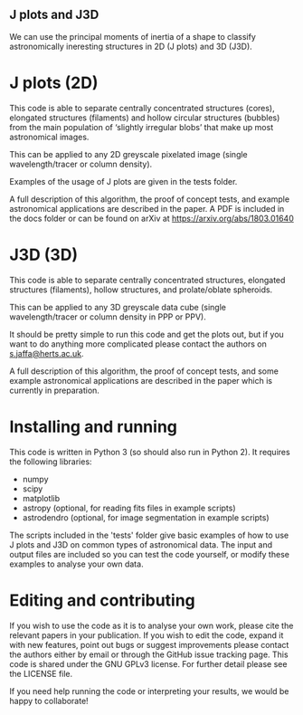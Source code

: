 ## J plots and J3D

We can use the principal moments of inertia of a shape to
classify astronomically ineresting structures in 2D (J plots) and 3D (J3D).

# J plots (2D)

This code is able to separate centrally concentrated structures
(cores), elongated structures (filaments) and hollow circular
structures (bubbles) from the main population of ‘slightly
irregular blobs’ that make up most astronomical images.

This can be applied to any 2D greyscale pixelated image (single
wavelength/tracer or column density).

Examples of the usage of J plots are given in the tests folder.

A full description of this algorithm, the proof of concept 
tests, and example astronomical applications are described 
in the paper. A PDF is included in the docs folder or can be 
found on arXiv at https://arxiv.org/abs/1803.01640

# J3D (3D)

This code is able to separate centrally concentrated structures, 
elongated structures (filaments), hollow structures, and prolate/oblate 
spheroids.

This can be applied to any 3D greyscale data cube (single
wavelength/tracer or column density in PPP or PPV).

It should be pretty simple to run this code and get the plots 
out, but if you want to do anything more complicated please
contact the authors on s.jaffa@herts.ac.uk.

A full description of this algorithm, the proof of concept 
tests, and some example astronomical applications are described 
in the paper which is currently in preparation.

# Installing and running

This code is written in Python 3 (so should also run in Python 2). It requires the following libraries:

- numpy
- scipy
- matplotlib
- astropy (optional, for reading fits files in example scripts)
- astrodendro (optional, for image segmentation in example scripts)

The scripts included in the 'tests' folder give basic examples of how to use J plots and J3D on common types of astronomical data. The input and output files are included so you can test the code yourself, or modify these examples to analyse your own data.

# Editing and contributing

If you wish to use the code as it is to analyse your own work, please cite the relevant papers in your publication. If you wish to edit the code, expand it with new features, point out bugs or suggest improvements please contact the authors either by email or through the GitHub issue tracking page. This code is shared under the GNU GPLv3 license. For further detail please see the LICENSE file.

If you need help running the code or interpreting your results, we would be happy to collaborate!


